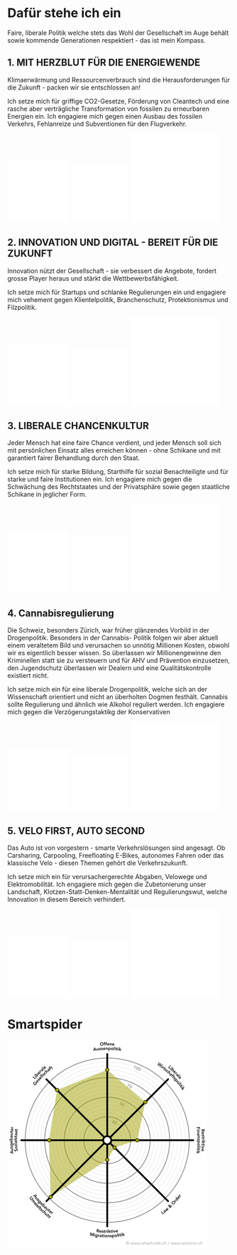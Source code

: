 # Dafür stehe ich ein
       
Faire, liberale Politik welche stets das Wohl der Gesellschaft im Auge behält sowie kommende Generationen
respektiert - das ist mein Kompass.
          
## 1. MIT HERZBLUT FÜR DIE ENERGIEWENDE

Klimaerwärmung und Ressourcenverbrauch sind die Herausforderungen für die Zukunft -
packen wir sie entschlossen an!

Ich setze mich für griffige CO2-Gesetze, Förderung von Cleantech und eine rasche aber verträgliche Transformation von fossilen zu
erneurbaren Energien ein. Ich engagiere mich gegen einen Ausbau des fossilen Verkehrs, Fehlanreize und Subventionen
 für den Flugverkehr.

<div class="cells icons">
  <img src="./../../assets/noun_cycle_1696644_ffffff.svg">
  <img src="./../../assets/noun_renewable_1962539_ffffff.svg">
  <img src="./../../assets/noun_Lesbian_1459102_ffffff.svg">
</div>
        
## 2. INNOVATION UND DIGITAL - BEREIT FÜR DIE ZUKUNFT

Innovation nützt der Gesellschaft - sie verbessert die Angebote, fordert grosse Player heraus und stärkt die
Wettbewerbsfähigkeit.

Ich setze mich für Startups und schlanke Regulierungen ein und engagiere mich vehement gegen Klientelpolitik,
Branchenschutz, Protektionismus und Filzpolitik.

<div class="cells icons">
  <img src="./../../assets/noun_cycle_1696644_ffffff.svg">
  <img src="./../../assets/noun_renewable_1962539_ffffff.svg">
  <img src="./../../assets/noun_Lesbian_1459102_ffffff.svg">
</div>

## 3. LIBERALE CHANCENKULTUR

Jeder Mensch hat eine faire Chance verdient, und jeder Mensch soll sich mit persönlichen Einsatz alles
erreichen können - ohne Schikane und mit garantiert fairer Behandlung durch den Staat.

Ich setze mich für starke Bildung, Starthilfe für sozial Benachteiligte und für starke und faire
Institutionen ein. Ich engagiere mich gegen die Schwächung des Rechtstaates und der Privatsphäre sowie
gegen staatliche Schikane in jeglicher Form. 

<div class="cells icons">
<img src="./../../assets/noun_cycle_1696644_ffffff.svg">
<img src="./../../assets/noun_renewable_1962539_ffffff.svg">
<img src="./../../assets/noun_Lesbian_1459102_ffffff.svg">
</div>

## 4. Cannabisregulierung
Die Schweiz, besonders Zürich, war früher glänzendes Vorbild in der Drogenpolitik. Besonders in der Cannabis-
Politik folgen wir aber aktuell einem veraltetem Bild und verursachen so unnötig Millionen Kosten, obwohl wir 
es eigentlich besser wissen.
So überlassen wir Millionengewinne den Kriminellen statt sie zu versteuern und für AHV und Prävention einzusetzen, 
den Jugendschutz überlassen wir Dealern und eine Qualitätskontrolle existiert nicht.

Ich setze mich ein für eine liberale Drogenpolitik, welche sich an der Wissenschaft orientiert und nicht 
an überholten Dogmen festhält.
Cannabis sollte Regulierung und ähnlich wie Alkohol reguliert werden.
Ich engagiere mich gegen die Verzögerungstaktikg der Konservativen
          
<div class="cells icons">
<img src="./../../assets/noun_cycle_1696644_ffffff.svg">
<img src="./../../assets/noun_renewable_1962539_ffffff.svg">
<img src="./../../assets/noun_Lesbian_1459102_ffffff.svg">
</div>

## 5. VELO FIRST, AUTO SECOND</h2>

Das Auto ist von vorgestern - smarte Verkehrslösungen sind angesagt. Ob Carsharing, Carpooling, Freefloating
E-Bikes, autonomes Fahren oder das klassische Velo - diesen Themen gehört die Verkehrszukunft.

Ich setze mich ein für verursachergerechte Abgaben, Velowege und Elektromobilität. Ich engagiere mich gegen
die Zubetonierung unser Landschaft, Klotzen-Statt-Denken-Mentalität und Regulierungswut, welche Innovation
in diesem Bereich verhindert.

<div class="cells icons">
<img src="./../../assets/noun_cycle_1696644_ffffff.svg">
<img src="./../../assets/noun_renewable_1962539_ffffff.svg">
<img src="./../../assets/noun_Lesbian_1459102_ffffff.svg">
</div>
        
# Smartspider

<p class="center"><img src="../../content/manuel/spider.png"  class="smartspider"></p>
